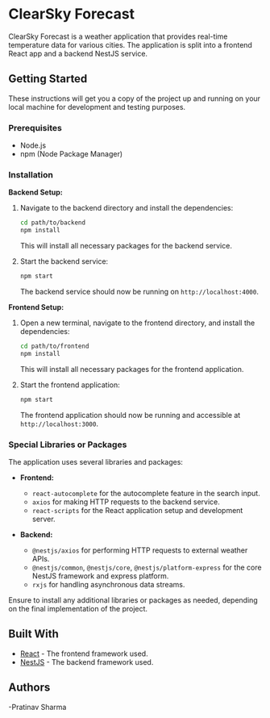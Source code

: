 # ClearSky Forecast

ClearSky Forecast is a weather application that provides real-time temperature data for various cities. The application is split into a frontend React app and a backend NestJS service.

## Getting Started

These instructions will get you a copy of the project up and running on your local machine for development and testing purposes.

### Prerequisites

- Node.js
- npm (Node Package Manager)

### Installation

**Backend Setup:**

1. Navigate to the backend directory and install the dependencies:

    ```bash
    cd path/to/backend
    npm install
    ```

    This will install all necessary packages for the backend service.

2. Start the backend service:

    ```bash
    npm start
    ```

    The backend service should now be running on `http://localhost:4000`.

**Frontend Setup:**

1. Open a new terminal, navigate to the frontend directory, and install the dependencies:

    ```bash
    cd path/to/frontend
    npm install
    ```

    This will install all necessary packages for the frontend application.

2. Start the frontend application:

    ```bash
    npm start
    ```

    The frontend application should now be running and accessible at `http://localhost:3000`.

### Special Libraries or Packages

The application uses several libraries and packages:

- **Frontend:**
  - `react-autocomplete` for the autocomplete feature in the search input.
  - `axios` for making HTTP requests to the backend service.
  - `react-scripts` for the React application setup and development server.

- **Backend:**
  - `@nestjs/axios` for performing HTTP requests to external weather APIs.
  - `@nestjs/common`, `@nestjs/core`, `@nestjs/platform-express` for the core NestJS framework and express platform.
  - `rxjs` for handling asynchronous data streams.

Ensure to install any additional libraries or packages as needed, depending on the final implementation of the project.

## Built With

- [React](https://reactjs.org/) - The frontend framework used.
- [NestJS](https://nestjs.com/) - The backend framework used.

## Authors

-Pratinav Sharma
